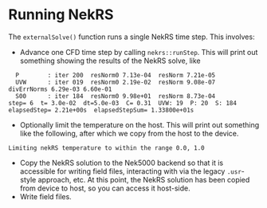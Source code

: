 # Running NekRS

The `externalSolve()` function runs a single NekRS time step. This involves:

- Advance one CFD time step by calling `nekrs::runStep`. This will print out something showing the results of the NekRS
   solve, like

```
  P        : iter 200  resNorm0 7.13e-04  resNorm 7.21e-05
  UVW      : iter 019  resNorm0 2.19e-02  resNorm 9.08e-07  divErrNorms 6.29e-03 6.60e-01
  S00      : iter 184  resNorm0 9.98e+01  resNorm 8.73e-04
step= 6  t= 3.0e-02  dt=5.0e-03  C= 0.31  UVW: 19  P: 20  S: 184  elapsedStep= 2.21e+00s  elapsedStepSum= 1.33800e+01s
```

- Optionally limit the temperature on the host. This will print out something like the following, after which we copy from the host to the device.

```
Limiting nekRS temperature to within the range 0.0, 1.0
```

- Copy the NekRS solution to the Nek5000 backend so that it is accessible for writing field files, interacting with via the legacy `.usr`-style approach, etc. At this point, the NekRS solution has been copied from device to host, so you can access it host-side.
- Write field files.
